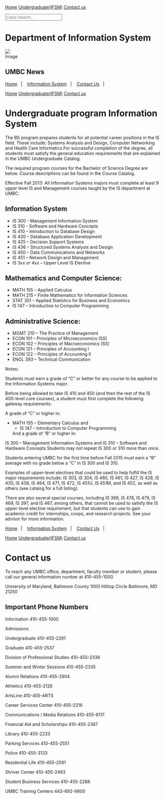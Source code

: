 
<html>
<meta charset="UTF-8">
<meta name="viewport" content="width=device-width, initial-scale=1">
<link rel="stylesheet" href="w3.css">
<body>

<!-- Navigation -->
<nav class="w3-bar w3-black">

  <a href="#home" class="w3-button w3-bar-item">Home</a>
  <a href="#Undergradute(IFSM)" class="w3-button w3-bar-item">Undergraduate(IFSM)</a>
  <a href="#contact us" class="w3-button w3-bar-item">Contact us</a>

</nav>

<body>
<html>
<input type="text" placeholder="Class Search..">
  </div>
<h1>
Department of Information System
</h1>
<div id="Big box">
 <div id="picture">
 <img src="https://styleguide.umbc.edu/files/2019/01/UMBC-primary-logo-RGB-1024x236.png" />
 </div>
 <div id="text">
 Image
    <h2>UMBC News</h2>
 </div>
 <p>
<p>

<a href="Home.html" title="Home">Home</a>&nbsp;&nbsp;&nbsp;|&nbsp;&nbsp;&nbsp;
                    <a href="Information System.html" title="Information System">Information System</a>&nbsp;&nbsp;&nbsp;|&nbsp;&nbsp;&nbsp;
                    <a href ="ContactUs.html" title ="ContactUs">Contact Us</a>&nbsp;&nbsp;&nbsp;|&nbsp;&nbsp;&nbsp;
                </p>









<html>
<meta charset="UTF-8">
<meta name="viewport" content="width=device-width, initial-scale=1">
<link rel="stylesheet" href="w3.css">
<body>

<!-- Navigation -->
<nav class="w3-bar w3-black">

  <a href="#home" class="w3-button w3-bar-item">Home</a>
  <a href="#Undergradute(IFSM)" class="w3-button w3-bar-item">Undergraduate(IFSM)</a>
  <a href="#contact us" class="w3-button w3-bar-item">Contact us</a>

</nav>



 
<h1>
Undergraduate program Information System
</h1>

    

<p>The BS program prepares students for all potential career positions in the IS field. These include: Systems Analysis and Design, Computer Networking and Health Care Informatics.For successful completion of the degree, all students must satisfy the general education requirements that are explained in the UMBC Undergraduate Catalog.</p>

<p>The required program courses for the Bachelor of Science Degree are below. Course descriptions can be found in the Course Catalog.</p>

<p>Effective Fall 2013:  All Information Systems majors must complete at least 9 upper level IS and Management courses taught by the IS department at UMBC.</p>
 <h2>
Information System
</h2>

<ul>
<li>IS 300 - Management Information System</li>
<li>IS 310 - Software and Hardware Concepts</li>
<li>IS 410 – Introduction to Database Design</li>
<li>IS 420 – Database Application Development</li>
<li>IS 425 – Decision Support Systems</li>
<li>IS 436 – Structured Systems Analysis and Design</li>
<li>IS 450 – Data Communications and Networks</li>
<li>IS 451 – Network Design and Management</li>
<li>IS 3xx or 4xx – Upper Level IS Elective</li>
</ul>

<h2>Mathematics and Computer Science:</h2>
<ul>
<li>MATH 155 – Applied Calculus</li>
<li>MATH 215 – Finite Mathematics for Information Sciences</li>
<li>STAT 351 – Applied Statistics for Business and Economics</li>
<li>IS 147 – Introduction to Computer Programming</li>
</ul>

<h2>Administrative Science:</h2>
<ul>
<li>MGMT 210 – The Practice of Management</li>
<li>ECON 101 – Principles of Microeconomics (SS)</li>
<li>ECON 102 – Principles of Macroeconomics (SS)</li>
<li>ECON 121 – Principles of Accounting I</li>
<li>ECON 122 – Principles of Accounting II</li>
<li>ENGL 393 – Technical Communication</li>
</ul>

<p>Notes:</p>
<p>
Students must earn a grade of “C” or better for any course to be applied to the Information Systems major.
</p>

<p>Before being allowed to take IS 410 and 450 (and then the rest of the IS 400-level core courses), a student must first complete the following gateway requirements:</p>

<p>A grade of “C” or higher in:</p>

<ul><li>MATH 155 – Elementary Calculus and<ul><li>
IS 147 – Introduction to Computer Programming</li></ul>
And a grade of “B” or higher in:</li></ul>

<p>IS 300 – Management Information Systems and
IS 310 – Software and Hardware Concepts
Students may not repeat IS 300 or 310 more than once.</p>

<p>Students entering UMBC for the first time before Fall 2015 must earn a “B” average with no grade below a “C” in IS 300 and IS 310.</p>

<p>Examples of upper-level electives that could be used to help fulfill the IS major requirements include: IS 303, IS 304, IS 460, IS 461, IS 427, IS 428, IS 430, IS 438, IS 464, IS 471, IS 472, IS 451U, IS 451M, and IS 452, as well as others (see catalog for a full listing).</p>

<p>There are also several special courses, including IS 399, IS 478, IS 479, IS 469, IS 397, and IS 467, among others, that cannot be used to satisfy the IS upper-level elective requirement, but that students can use to gain academic credit for internships, coops, and research projects. See your advisor for more information.</p>
<p>

<a href="Home.html" title="Home">Home</a>&nbsp;&nbsp;&nbsp;|&nbsp;&nbsp;&nbsp;
                    <a href="Information System.html" title="Information System">Information System</a>&nbsp;&nbsp;&nbsp;|&nbsp;&nbsp;&nbsp;
                    <a href ="ContactUs.html" title ="ContactUs">Contact Us</a>&nbsp;&nbsp;&nbsp;|&nbsp;&nbsp;&nbsp;
                </p>




<html>
<meta charset="UTF-8">
<meta name="viewport" content="width=device-width, initial-scale=1">
<link rel="stylesheet" href="w3.css">
<body>

<!-- Navigation -->
<nav class="w3-bar w3-black">

  <a href="#home" class="w3-button w3-bar-item">Home</a>
  <a href="#Undergradute(IFSM)" class="w3-button w3-bar-item">Undergraduate(IFSM)</a>
  <a href="#contact us" class="w3-button w3-bar-item">Contact us</a>

</nav>

<h1>Contact us
</h1>

<p>
To reach any UMBC office, department, faculty member or student, please call our general information number at 410-455-1000.</p>

<p>University of Maryland, Baltimore County
1000 Hilltop Circle
Baltimore, MD 21250</p>

<h2>Important Phone Numbers</h2>
<p>Information	410-455-1000</p>
<p>Admissions</p>
   <p>Undergraduate	410-455-2291</p>
    <p>Graduate	410-455-2537</p>
    <p>Division of Professional Studies	410-455-2336</p>
    <p>Summer and Winter Sessions	410-455-2335</p>
<p>Alumni Relations	410-455-2904</p>
<p>Athletics	410-455-2126</p>
<p>ArtsLine	410-455-ARTS</p>
<p>Career Services Center	410-455-2216</p>
<p>Communications / Media Relations	410-455-8117</p>
<p>Financial Aid and Scholarships	410-455-2387</p>
<p>Library	410-455-2233</p>
<p>Parking Services	410-455-2551</p>
<p>Police	410-455-3133</p>
<p>Residential Life	410-455-2591
<p>Shriver Center	410-455-2493</p>
<p>Student Business Services	410-455-2288</p>
<p>UMBC Training Centers	443-692-6600
</p>
